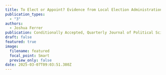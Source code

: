 ```yaml
---
title: To Elect or Appoint? Evidence from Local Election Administration
publication_types:
  - "3"
authors:
  - Joshua Ferrer
publication: Conditionally Accepted, Quarterly Journal of Political Science
draft: false
featured: true
image:
  filename: featured
  focal_point: Smart
  preview_only: false
date: 2025-03-07T09:03:51.380Z
---
```

